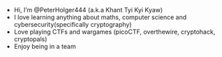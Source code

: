 - Hi, I’m @PeterHolger444 (a.k.a Khant Tyi Kyi Kyaw)
- I love learning anything about maths, computer science and cybersecurity(specifically cryptography)
- Love playing CTFs and wargames (picoCTF, overthewire, cryptohack, cryptopals)
- Enjoy being in a team
